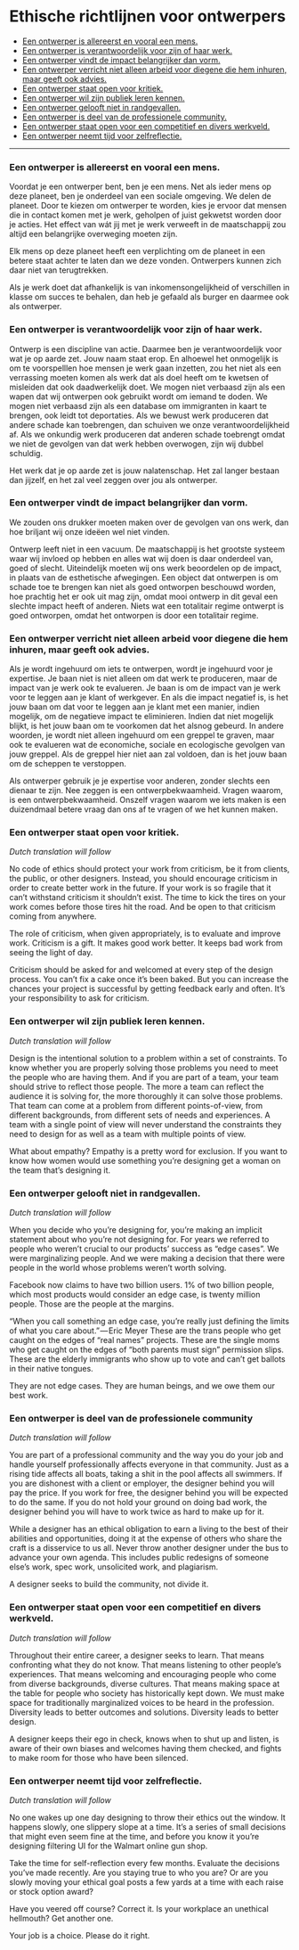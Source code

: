 # Ethische richtlijnen voor ontwerpers
* [Een ontwerper is allereerst en vooral een mens.](#een-ontwerper-is-allereerst-en-vooral-een-mens)
* [Een ontwerper is verantwoordelijk voor zijn of haar werk.](#een-ontwerper-is-verantwoordelijk-voor-zijn-of-haar-werk)
* [Een ontwerper vindt de impact belangrijker dan vorm.](een-ontwerper-vindt-de-impact-belangrijker-dan-vorm)
* [Een ontwerper verricht niet alleen arbeid voor diegene die hem inhuren, maar geeft ook advies.](#een-ontwerper-verricht-niet-alleen-arbeid-voor-diegene-die-hem-inhuren-maar-geeft-ook-advies)
* [Een ontwerper staat open voor kritiek.](#een-ontwerper-staat-open-voor-kritiek)
* [Een ontwerper wil zijn publiek leren kennen.](#een-ontwerper-wil-zijn-publiek-leren-kennen)
* [Een ontwerper gelooft niet in randgevallen.](#een-ontwerper-gelooft-niet-in-randgevallen)
* [Een ontwerper is deel van de professionele community.](#een-ontwerper-is-deel-van-de-professionele-community)
* [Een ontwerper staat open voor een competitief en divers werkveld.](#een-ontwerper-staat-open-voor-een-competitief-en-divers-werkveld)
* [Een ontwerper neemt tijd voor zelfreflectie.](#een-ontwerper-neemt-tijd-voor-zelfreflectie)

***


### Een ontwerper is allereerst en vooral een mens.

Voordat je een ontwerper bent, ben je een mens. Net als ieder mens op deze planeet, ben je onderdeel van een sociale omgeving. We delen de planeet. Door te kiezen om ontwerper te worden, kies je ervoor dat mensen die in contact komen met je werk, geholpen of juist gekwetst worden door je acties. Het effect van wát jij met je werk verweeft in de maatschappij zou altijd een belangrijke overweging moeten zijn.

Elk mens op deze planeet heeft een verplichting om de planeet in een betere staat achter te laten dan we deze vonden. Ontwerpers kunnen zich daar niet van terugtrekken.

Als je werk doet dat afhankelijk is van inkomensongelijkheid of verschillen in klasse om succes te behalen, dan heb je gefaald als burger en daarmee ook als ontwerper.


### Een ontwerper is verantwoordelijk voor zijn of haar werk.

Ontwerp is een discipline van actie. Daarmee ben je verantwoordelijk voor wat je op aarde zet. Jouw naam staat erop. En alhoewel het onmogelijk is om te voorspelllen hoe mensen je werk gaan inzetten, zou het niet als een verrassing moeten komen als werk dat als doel heeft om te kwetsen of misleiden dat ook daadwerkelijk doet. We mogen niet verbaasd zijn als een wapen dat wij ontwerpen ook gebruikt wordt om iemand te doden. We mogen niet verbaasd zijn als een database om immigranten in kaart te brengen, ook leidt tot deportaties. Als we bewust werk produceren dat andere schade kan toebrengen, dan schuiven we onze verantwoordelijkheid af. Als we onkundig werk produceren dat anderen schade toebrengt omdat we niet de gevolgen van dat werk hebben overwogen, zijn wij dubbel schuldig.

Het werk dat je op aarde zet is jouw nalatenschap. Het zal langer bestaan dan jijzelf, en het zal veel zeggen over jou als ontwerper.

### Een ontwerper vindt de impact belangrijker dan vorm.

We zouden ons drukker moeten maken over de gevolgen van ons werk, dan hoe briljant wij onze ideëen wel niet vinden.

Ontwerp leeft niet in een vacuum. De maatschappij is het grootste systeem waar wij invloed op hebben en alles wat wij doen is daar onderdeel van, goed of slecht. Uiteindelijk moeten wij ons werk beoordelen op de impact, in plaats van de esthetische afwegingen. Een object dat ontwerpen is om schade toe te brengen kan niet als goed ontworpen beschouwd worden, hoe prachtig het er ook uit mag zijn, omdat mooi ontwerp in dit geval een slechte impact heeft of anderen. Niets wat een totalitair regime ontwerpt is goed ontworpen, omdat het ontworpen is door een totalitair regime.


### Een ontwerper verricht niet alleen arbeid voor diegene die hem inhuren, maar geeft ook advies.

Als je wordt ingehuurd om iets te ontwerpen, wordt je ingehuurd voor je expertise. Je baan niet is niet alleen om dat werk te produceren, maar de impact van je werk ook te evalueren. Je baan is om de impact van je werk voor te leggen aan je klant of werkgever. En als die impact negatief is, is het jouw baan om dat voor te leggen aan je klant met een manier, indien mogelijk, om de negatieve impact te eliminieren. Indien dat niet mogelijk blijkt, is het jouw baan om te voorkomen dat het alsnog gebeurd. In andere woorden, je wordt niet alleen ingehuurd om een greppel te graven, maar ook te evalueren wat de economiche, sociale en ecologische gevolgen van jouw greppel. Als de greppel hier niet aan zal voldoen, dan is het jouw baan om de scheppen te verstoppen.

Als ontwerper gebruik je je expertise voor anderen, zonder slechts een dienaar te zijn. Nee zeggen is een ontwerpbekwaamheid. Vragen waarom, is een ontwerpbekwaamheid. Onszelf vragen waarom we iets maken is een duizendmaal betere vraag dan ons af te vragen of we het kunnen maken.

### Een ontwerper staat open voor kritiek.

*Dutch translation will follow*

No code of ethics should protect your work from criticism, be it from clients, the public, or other designers. Instead, you should encourage criticism in order to create better work in the future. If your work is so fragile that it can’t withstand criticism it shouldn’t exist. The time to kick the tires on your work comes before those tires hit the road. And be open to that criticism coming from anywhere.

The role of criticism, when given appropriately, is to evaluate and improve work. Criticism is a gift. It makes good work better. It keeps bad work from seeing the light of day.

Criticism should be asked for and welcomed at every step of the design process. You can’t fix a cake once it’s been baked. But you can increase the chances your project is successful by getting feedback early and often. It’s your responsibility to ask for criticism.


### Een ontwerper wil zijn publiek leren kennen.

*Dutch translation will follow*

Design is the intentional solution to a problem within a set of constraints. To know whether you are properly solving those problems you need to meet the people who are having them. And if you are part of a team, your team should strive to reflect those people. The more a team can reflect the audience it is solving for, the more thoroughly it can solve those problems. That team can come at a problem from different points-of-view, from different backgrounds, from different sets of needs and experiences. A team with a single point of view will never understand the constraints they need to design for as well as a team with multiple points of view.

What about empathy? Empathy is a pretty word for exclusion. If you want to know how women would use something you’re designing get a woman on the team that’s designing it.


### Een ontwerper gelooft niet in randgevallen.

*Dutch translation will follow*

When you decide who you’re designing for, you’re making an implicit statement about who you’re not designing for. For years we referred to people who weren’t crucial to our products’ success as “edge cases”. We were marginalizing people. And we were making a decision that there were people in the world whose problems weren’t worth solving.

Facebook now claims to have two billion users. 1% of two billion people, which most products would consider an edge case, is twenty million people. Those are the people at the margins.

“When you call something an edge case, you’re really just defining the limits of what you care about.” — Eric Meyer
These are the trans people who get caught on the edges of “real names” projects. These are the single moms who get caught on the edges of “both parents must sign” permission slips. These are the elderly immigrants who show up to vote and can’t get ballots in their native tongues.

They are not edge cases. They are human beings, and we owe them our best work.


### Een ontwerper is deel van de professionele community

*Dutch translation will follow*

You are part of a professional community and the way you do your job and handle yourself professionally affects everyone in that community. Just as a rising tide affects all boats, taking a shit in the pool affects all swimmers. If you are dishonest with a client or employer, the designer behind you will pay the price. If you work for free, the designer behind you will be expected to do the same. If you do not hold your ground on doing bad work, the designer behind you will have to work twice as hard to make up for it.

While a designer has an ethical obligation to earn a living to the best of their abilities and opportunities, doing it at the expense of others who share the craft is a disservice to us all. Never throw another designer under the bus to advance your own agenda. This includes public redesigns of someone else’s work, spec work, unsolicited work, and plagiarism.

A designer seeks to build the community, not divide it.


### Een ontwerper staat open voor een competitief en divers werkveld.

*Dutch translation will follow*

Throughout their entire career, a designer seeks to learn. That means confronting what they do not know. That means listening to other people’s experiences. That means welcoming and encouraging people who come from diverse backgrounds, diverse cultures. That means making space at the table for people who society has historically kept down. We must make space for traditionally marginalized voices to be heard in the profession. Diversity leads to better outcomes and solutions. Diversity leads to better design.

A designer keeps their ego in check, knows when to shut up and listen, is aware of their own biases and welcomes having them checked, and fights to make room for those who have been silenced.


### Een ontwerper neemt tijd voor zelfreflectie.

*Dutch translation will follow*

No one wakes up one day designing to throw their ethics out the window. It happens slowly, one slippery slope at a time. It’s a series of small decisions that might even seem fine at the time, and before you know it you’re designing filtering UI for the Walmart online gun shop.

Take the time for self-reflection every few months. Evaluate the decisions you’ve made recently. Are you staying true to who you are? Or are you slowly moving your ethical goal posts a few yards at a time with each raise or stock option award?

Have you veered off course? Correct it. Is your workplace an unethical hellmouth? Get another one.

Your job is a choice. Please do it right.
